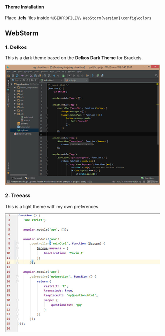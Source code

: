 #### Theme Installation
Place **.icls** files inside `%USERPROFILE%\.WebStorm{version}\config\colors`


## WebStorm

### 1. Delkos

This is a dark theme based on the **Delkos Dark Theme** for Brackets.

![screenshot](https://github.com/mb2o/Themes/blob/master/webstorm/dark/delkos.jpg)

### 2. Treeass

This is a light theme with my own preferences.

![screenshot](https://github.com/mb2o/Themes/blob/master/webstorm/light/treeass.jpg)

